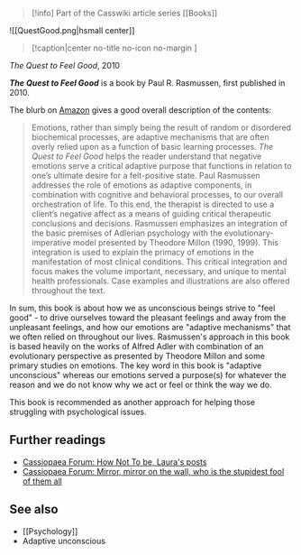 > [!info] Part of the Casswiki article series [[Books]]

![[QuestGood.png|hsmall center]]
> [!caption|center no-title no-icon no-margin ]
> 
_The Quest to Feel Good_, 2010

_**The Quest to Feel Good**_ is a book by Paul R. Rasmussen, first published in 2010.

The blurb on [Amazon](http://www.amazon.com/Quest-Feel-Good-Paul-Rasmussen/dp/0415965314) gives a good overall description of the contents:

> Emotions, rather than simply being the result of random or disordered biochemical processes, are adaptive mechanisms that are often overly relied upon as a function of basic learning processes. _The Quest to Feel Good_ helps the reader understand that negative emotions serve a critical adaptive purpose that functions in relation to one’s ultimate desire for a felt-positive state. Paul Rasmussen addresses the role of emotions as adaptive components, in combination with cognitive and behavioral processes, to our overall orchestration of life. To this end, the therapist is directed to use a client’s negative affect as a means of guiding critical therapeutic conclusions and decisions. Rasmussen emphasizes an integration of the basic premises of Adlerian psychology with the evolutionary-imperative model presented by Theodore Millon (1990, 1999). This integration is used to explain the primacy of emotions in the manifestation of most clinical conditions. This critical integration and focus makes the volume important, necessary, and unique to mental health professionals. Case examples and illustrations are also offered throughout the text.

In sum, this book is about how we as unconscious beings strive to "feel good" - to drive ourselves toward the pleasant feelings and away from the unpleasant feelings, and how our emotions are "adaptive mechanisms" that we often relied on throughout our lives. Rasmussen's approach in this book is based heavily on the works of Alfred Adler with combination of an evolutionary perspective as presented by Theodore Millon and some primary studies on emotions. The key word in this book is "adaptive unconscious" whereas our emotions served a purpose(s) for whatever the reason and we do not know why we act or feel or think the way we do.

This book is recommended as another approach for helping those struggling with psychological issues.

Further readings
----------------

*   [Cassiopaea Forum: How Not To be, Laura's posts](https://cassiopaea.org/forum/index.php/topic,29263.msg372038.html#msg372038)
*   [Cassiopaea Forum: Mirror, mirror on the wall, who is the stupidest fool of them all](https://cassiopaea.org/forum/index.php/topic,28337.msg371842.html#msg371842)

See also
--------

*   [[Psychology]]
*   Adaptive unconscious